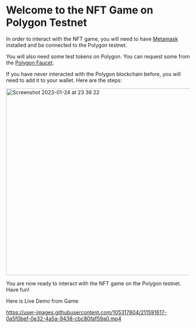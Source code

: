 <h1>Welcome to the NFT Game on Polygon Testnet</h1>

<p>In order to interact with the NFT game, you will need to have <a href="https://metamask.io/">Metamask</a> installed and be connected to the Polygon testnet.</p>

<p>You will also need some test tokens on Polygon. You can request some from the <a href="https://faucet.polygon.io/">Polygon Faucet</a>.</p>

<p>If you have never interacted with the Polygon blockchain before, you will need to add it to your wallet. Here are the steps:</p>

<img width="510" alt="Screenshot 2023-01-24 at 23 38 22" src="https://user-images.githubusercontent.com/105317804/214436894-2a74a304-196a-4172-8389-468212c60df8.png">

<p>You are now ready to interact with the NFT game on the Polygon testnet. Have fun!</p>

<p>Here is Live Demo from Game</p>

https://user-images.githubusercontent.com/105317804/211591617-0a5f0bef-0e32-4a5a-9438-cbc80faf59a0.mp4



